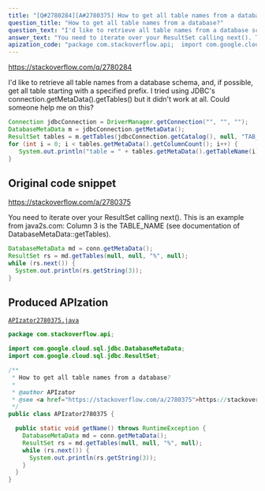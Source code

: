 ```yaml
---
title: "[Q#2780284][A#2780375] How to get all table names from a database?"
question_title: "How to get all table names from a database?"
question_text: "I'd like to retrieve all table names from a database schema, and, if possible, get all table starting with a specified prefix. I tried using JDBC's connection.getMetaData().getTables() but it didn't work at all. Could someone help me on this?"
answer_text: "You need to iterate over your ResultSet calling next(). This is an example from java2s.com: Column 3 is the TABLE_NAME (see documentation of DatabaseMetaData::getTables)."
apization_code: "package com.stackoverflow.api;  import com.google.cloud.sql.jdbc.DatabaseMetaData; import com.google.cloud.sql.jdbc.ResultSet;  /**  * How to get all table names from a database?  *  * @author APIzator  * @see <a href=\"https://stackoverflow.com/a/2780375\">https://stackoverflow.com/a/2780375</a>  */ public class APIzator2780375 {    public static void getName() throws RuntimeException {     DatabaseMetaData md = conn.getMetaData();     ResultSet rs = md.getTables(null, null, \"%\", null);     while (rs.next()) {       System.out.println(rs.getString(3));     }   } }"
---
```


https://stackoverflow.com/q/2780284

I&#x27;d like to retrieve all table names from a database schema, and, if possible, get all table starting with a specified prefix.
I tried using JDBC&#x27;s connection.getMetaData().getTables() but it didn&#x27;t work at all.
Could someone help me on this?


```java
Connection jdbcConnection = DriverManager.getConnection("", "", "");
DatabaseMetaData m = jdbcConnection.getMetaData();
ResultSet tables = m.getTables(jdbcConnection.getCatalog(), null, "TAB_%", null);
for (int i = 0; i < tables.getMetaData().getColumnCount(); i++) {
   System.out.println("table = " + tables.getMetaData().getTableName(i));
}
```


## Original code snippet

https://stackoverflow.com/a/2780375

You need to iterate over your ResultSet calling next().
This is an example from java2s.com:
Column 3 is the TABLE_NAME (see documentation of DatabaseMetaData::getTables).

```java
DatabaseMetaData md = conn.getMetaData();
ResultSet rs = md.getTables(null, null, "%", null);
while (rs.next()) {
  System.out.println(rs.getString(3));
}
```

## Produced APIzation

[`APIzator2780375.java`](https://github.com/pasqualesalza/apization-temp-data/raw/master/apizations/java/APIzator2780375.java)

```java
package com.stackoverflow.api;

import com.google.cloud.sql.jdbc.DatabaseMetaData;
import com.google.cloud.sql.jdbc.ResultSet;

/**
 * How to get all table names from a database?
 *
 * @author APIzator
 * @see <a href="https://stackoverflow.com/a/2780375">https://stackoverflow.com/a/2780375</a>
 */
public class APIzator2780375 {

  public static void getName() throws RuntimeException {
    DatabaseMetaData md = conn.getMetaData();
    ResultSet rs = md.getTables(null, null, "%", null);
    while (rs.next()) {
      System.out.println(rs.getString(3));
    }
  }
}

```